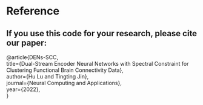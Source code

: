 # Reference


If you use this code for your research, please cite our paper:
-------
@article{DENs-SCC,<br>
title={Dual-Stream Encoder Neural Networks with Spectral Constraint for Clustering Functional Brain Connectivity Data},<br>
  author={Hu Lu and Tingting Jin},<br>
  journal={Neural Computing and Applications},<br>
  year={2022},<br>
}

